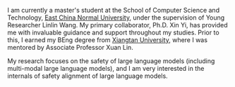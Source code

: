 I am currently a master's student at the School of Computer Science and Technology, [East China Normal University](https://www.ecnu.edu.cn/), under the supervision of Young Researcher Linlin Wang. My primary collaborator, Ph.D. Xin Yi, has provided me with invaluable guidance and support throughout my studies. Prior to this, I earned my BEng degree from [Xiangtan University](https://www.xtu.edu.cn/), where I was mentored by Associate Professor Xuan Lin.

My research focuses on the safety of large language models (including multi-modal large language models), and I am very interested in the internals of safety alignment of large language models.
